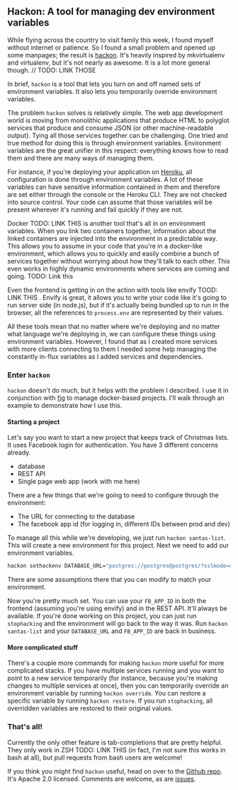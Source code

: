 Hackon: A tool for managing dev environment variables
-----------------------------------------------------

While flying across the country to visit family this week, I found myself without internet or patience. So I found a small problem and opened up some manpages; the result is [hackon](https://github.com/JustinTulloss/hackon). It's heavily inspired by mkvirtualenv and virtualenv, but it's not nearly as awesome. It is a lot more general though. // TODO: LINK THOSE

In brief, `hackon` is a tool that lets you turn on and off named sets of environment variables. It also lets you temporarily override environment variables.

The problem `hackon` solves is relatively simple. The web app development world is moving from monolithic applications that produce HTML to polyglot services that produce and consume JSON (or other machine-readable output). Tying all those services together can be challenging. One tried and true method for doing this is through environment variables. Environment variables are the great unifier in this respect: everything knows how to read them and there are many ways of managing them.

For instance, if you're deploying your application on [Heroku](http://heroku.com), all configuration is done through environment variables. A lot of these variables can have sensitive information contained in them and therefore are set either through the console or the Heroku CLI. They are not checked into source control. Your code can assume that those variables will be present wherever it's running and fail quickly if they are not.

Docker TODO: LINK THIS is another tool that's all in on environment variables. When you link two containers together, information about the linked containers are injected into the environment in a predictable way. This allows you to assume in your code that you're in a docker-like environment, which allows you to quickly and easily combine a bunch of services together without worrying about how they'll talk to each other. This even works in highly dynamic environments where services are coming and going. TODO: Link this

Even the frontend is getting in on the action with tools like envify TOOD: LINK THIS . Envify is great, it allows you to write your code like it's going to run server side (in node.js), but if it's actually being bundled up to run in the browser, all the references to `process.env` are represented by their values.

All these tools mean that no matter where we're deploying and no matter what language we're deploying in, we can configure these things using environment variables. However, I found that as I created more services with more clients connecting to them I needed some help managing the constantly in-flux variables as I added services and dependencies.

### Enter `hackon`

`hackon` doesn't do much, but it helps with the problem I described. I use it in conjunction with [fig](http://fig.sh) to manage docker-based projects. I'll walk through an example to demonstrate how I use this.

#### Starting a project

Let's say you want to start a new project that keeps track of Christmas lists. It uses Facebook login for authentication. You have 3 different concerns already.

- database
- REST API
- Single page web app (work with me here)

There are a few things that we're going to need to configure through the environment:

- The URL for connecting to the database
- The facebook app id (for logging in, different IDs between prod and dev)

To manage all this while we're developing, we just run `hackon santas-list`. This will create a new environment for this project. Next we need to add our environment variables.

```sh
hackon sethackenv DATABASE_URL="postgres://postgres@postgres/?sslmode=disable" FB_APP_ID=1234567890`
```

There are some assumptions there that you can modify to match your environment.

Now you're pretty much set. You can use your `FB_APP_ID` in both the frontend (assuming you're using envify) and in the REST API. It'll always be available. If you're done working on this project, you can just run `stophacking` and the environment will go back to the way it was. Run `hackon santas-list` and your `DATABASE_URL` and `FB_APP_ID` are back in business.

#### More complicated stuff

There's a couple more commands for making `hackon` more useful for more complicated stacks. If you have multiple services running and you want to point to a new service temporarily (for instance, because you're making changes to multiple services at once), then you can temporarily override an environment variable by running `hackon override`. You can restore a specific variable by running `hackon restore`. If you run `stophacking`, all overridden variables are restored to their original values.

### That's all!

Currently the only other feature is tab-completions that are pretty helpful. They only work in ZSH TODO: LINK THIS (in fact, I'm not sure this works in bash at all), but pull requests from bash users are welcome!

If you think you might find `hackon` useful, head on over to the [Github repo](https://github.com/JustinTulloss/hackon). It's Apache 2.0 licensed. Comments are welcome, as are [issues](https://github.com/JustinTulloss/hackon/issues).
